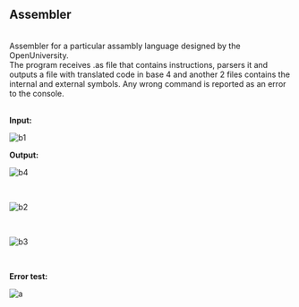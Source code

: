 <h2> Assembler </h2> <br>
Assembler for a particular assambly language designed by the OpenUniversity.<br>
The program receives .as file that contains instructions, parsers it and outputs a file with translated code in base 4 and another 2 files contains the internal and external symbols. Any wrong command is reported as an error to the console.
<br><br>

<b> Input: </b> <br>

![b1](https://user-images.githubusercontent.com/107939270/174998120-8b8029f4-8877-4f9e-a034-f89c5ce7a113.JPG)

<b> Output: </b> <br>

![b4](https://user-images.githubusercontent.com/107939270/174998191-b5cd0cd6-3498-4b11-a617-280197af3745.JPG)

<br>

![b2](https://user-images.githubusercontent.com/107939270/174998249-eda8f99f-6dfd-4392-87c5-95c16ff074c1.JPG)

<br>

![b3](https://user-images.githubusercontent.com/107939270/174998317-9f36dfc5-7d9d-4d1a-8e2a-1f05f7e7a216.JPG)

<br>

<b> Error test: </b> <br>

![a](https://user-images.githubusercontent.com/107939270/175358066-436df1ed-166d-445e-95ba-cea4142c91e3.JPG)
